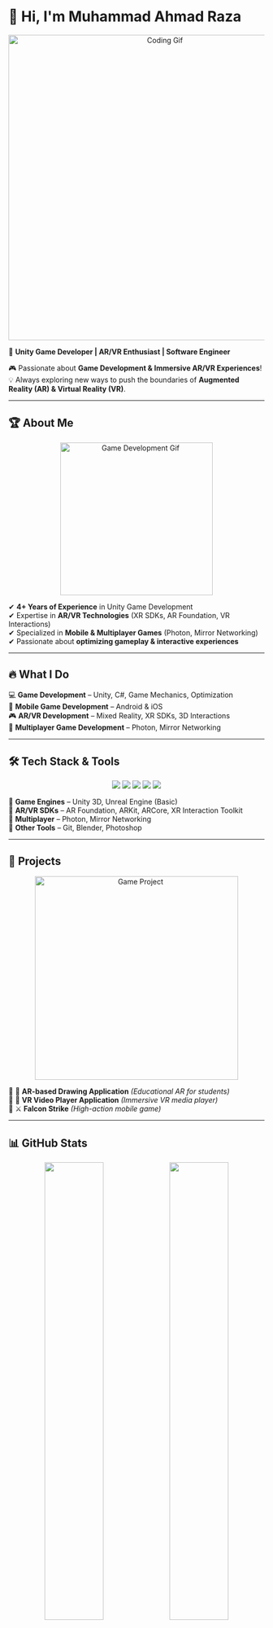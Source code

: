 # 👋 Hi, I'm **Muhammad Ahmad Raza**  

<p align="center">
  <img src="https://media.giphy.com/media/qgQUggAC3Pfv687qPC/giphy.gif" width="600" alt="Coding Gif" />
</p>

🚀 **Unity Game Developer | AR/VR Enthusiast | Software Engineer**  

🎮 Passionate about **Game Development & Immersive AR/VR Experiences**!  
💡 Always exploring new ways to push the boundaries of **Augmented Reality (AR) & Virtual Reality (VR)**.  

---

## 🏆 **About Me**  
<p align="center">
  <img src="https://media.giphy.com/media/26AHONQ79FdWZhAI0/giphy.gif" width="300" alt="Game Development Gif" />
</p>

✔ **4+ Years of Experience** in Unity Game Development  
✔ Expertise in **AR/VR Technologies** (XR SDKs, AR Foundation, VR Interactions)  
✔ Specialized in **Mobile & Multiplayer Games** (Photon, Mirror Networking)  
✔ Passionate about **optimizing gameplay & interactive experiences**  

---

## 🔥 **What I Do**  
💻 **Game Development** – Unity, C#, Game Mechanics, Optimization  
📱 **Mobile Game Development** – Android & iOS  
🎮 **AR/VR Development** – Mixed Reality, XR SDKs, 3D Interactions  
🚀 **Multiplayer Game Development** – Photon, Mirror Networking  

---

## 🛠 **Tech Stack & Tools**  
<p align="center">
  <img src="https://img.shields.io/badge/Unity-100000?style=for-the-badge&logo=unity&logoColor=white" />
  <img src="https://img.shields.io/badge/C%23-239120?style=for-the-badge&logo=c-sharp&logoColor=white" />
  <img src="https://img.shields.io/badge/Blender-F5792A?style=for-the-badge&logo=blender&logoColor=white" />
  <img src="https://img.shields.io/badge/GitHub-100000?style=for-the-badge&logo=github&logoColor=white" />
  <img src="https://img.shields.io/badge/Adobe%20Photoshop-31A8FF?style=for-the-badge&logo=adobe-photoshop&logoColor=white" />
</p>

📌 **Game Engines** – Unity 3D, Unreal Engine (Basic)  
📌 **AR/VR SDKs** – AR Foundation, ARKit, ARCore, XR Interaction Toolkit  
📌 **Multiplayer** – Photon, Mirror Networking  
📌 **Other Tools** – Git, Blender, Photoshop  

---

## 🚀 **Projects**  
<p align="center">
  <img src="https://media.giphy.com/media/xT9IgzoKnwFNmISR8I/giphy.gif" width="400" alt="Game Project" />
</p>

🔹 🎨 **AR-based Drawing Application** *(Educational AR for students)*  
🔹 🎥 **VR Video Player Application** *(Immersive VR media player)*  
🔹 ⚔ **Falcon Strike** *(High-action mobile game)*  

---

## 📊 **GitHub Stats**  
<p align="center">  
  <img src="https://github-readme-stats.vercel.app/api?username=muhammadahmadraza&show_icons=true&theme=tokyonight" width="48%" />  
  <img src="https://github-readme-streak-stats.herokuapp.com/?user=muhammadahmadraza&theme=tokyonight" width="48%" />  
</p>  

---

## 🌎 **Let's Connect!**  
📧 **Email**: mahmedraza503@gmail.com  
🔗 **LinkedIn**: [linkedin.com/in/ahmadraza](https://www.linkedin.com/in/muhammad-ahmad-00637b199)  
🐦 **Portfolio**: [@ahmadraza_dev](https://portfolio-ahmadraza.netlify.app/)  
🚀 **Twitter**: [@ahmadraza_dev](https://twitter.com/ahmadraza_dev)  

💡 **_"Building the future of gaming & immersive experiences!"_** 🎮🔥  

---

### 🎯 **How to Add This to Your GitHub Profile?**  
1️⃣ Create a **new repository** with the same name as your GitHub username.  
2️⃣ Add a **README.md** file and paste this code.  
3️⃣ Push the repository to GitHub, and your profile will be updated! 🚀  
